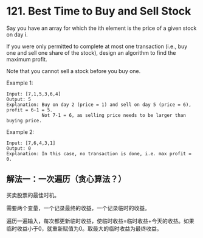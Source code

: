 # 121. Best Time to Buy and Sell Stock
Say you have an array for which the ith element is the price of a given stock on day i.

If you were only permitted to complete at most one transaction (i.e., buy one and sell one share of the stock), design an algorithm to find the maximum profit.

Note that you cannot sell a stock before you buy one.

Example 1:
```
Input: [7,1,5,3,6,4]
Output: 5
Explanation: Buy on day 2 (price = 1) and sell on day 5 (price = 6), profit = 6-1 = 5.
             Not 7-1 = 6, as selling price needs to be larger than buying price.
```
Example 2:
```
Input: [7,6,4,3,1]
Output: 0
Explanation: In this case, no transaction is done, i.e. max profit = 0.
```
## 解法一：一次遍历（贪心算法？）
	
买卖股票的最佳时机。

需要两个变量，一个记录最终的收益，一个记录临时的收益。

遍历一遍输入，每次都更新临时收益，使临时收益=临时收益+今天的收益。如果临时收益小于0，就重新赋值为0。取最大的临时收益为最终收益。
